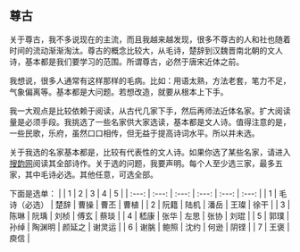 ## 尊古

关于尊古，我不多说现在的主流，而且我越来越发现，很多不尊古的人和社也随着时间的流动渐渐淘汰。尊古的概念比较大，从毛诗，楚辞到汉魏晋南北朝的文人诗，基本都是我们要学习的范围。所谓尊古，必然于唐宋近体之前。

我想说，很多人通常有这样那样的毛病。比如：用语太熟，方法老套，笔力不足，气象偏离等。基本都是大问题。若想改造，就要从根本上下手。

我一大观点是比较依赖于阅读，从古代几家下手，然后再师法近体名家。扩大阅读量是必须手段。我挑选了一些名家供大家选读，基本都是文人诗。值得注意的是，一些民歌，乐府，虽然口口相传，但无益于提高诗词水平。所以并未选。

关于我选的名家基本都是，比较有代表性的文人诗。如果你选了某些名家，请进入[搜韵网](https://sou-yun.cn)阅读其全部诗作。关于选的问题，我要声明。每个人至少选三家，最多五家，其中毛诗必选。其他任意，可选全部。

下面是选单：
|  | 1 | 2 | 3 | 4 | 5 |
| :---: | :---: | :---: | :---: | :---: | :---: |
| 1 | 毛诗（必选） | 楚辞 | 曹操 | 曹丕 | 曹植 |
| 2 | 阮籍 | 陆机 | 潘岳 | 王璨 | 徐干 |
| 3 | 陈琳 | 阮瑀 | 刘桢 | 傅玄 | 蔡琰 |
| 4 | 嵇康 | 张华 | 左思 | 张协 | 刘琨 |
| 5 | 郭璞 | 孙绰 | 陶渊明 | 颜延之 | 谢灵运 |
| 6 | 谢脁 | 鲍照 | 沈约 | 何逊 | 阴铿 |
| 7 | 王褒 | 庾信 |